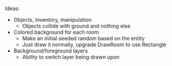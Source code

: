 Ideas:
* Objects, inventory, manipulation
  * Objects collide with ground and nothing else
* Colored background for each room
  * Make an initial seeded random based on the entity
  * Just draw it normally, upgrade DrawRoom to use Rectangle
* Background/foreground layers
  * Ability to switch layer being drawn upon
